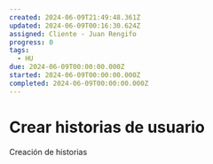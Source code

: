 ```yaml
---
created: 2024-06-09T21:49:48.361Z
updated: 2024-06-09T00:16:30.624Z
assigned: Cliente - Juan Rengifo
progress: 0
tags:
  - HU
due: 2024-06-09T00:00:00.000Z
started: 2024-06-09T00:00:00.000Z
completed: 2024-06-09T00:00:00.000Z
---
```


# Crear historias de usuario

Creación de historias

